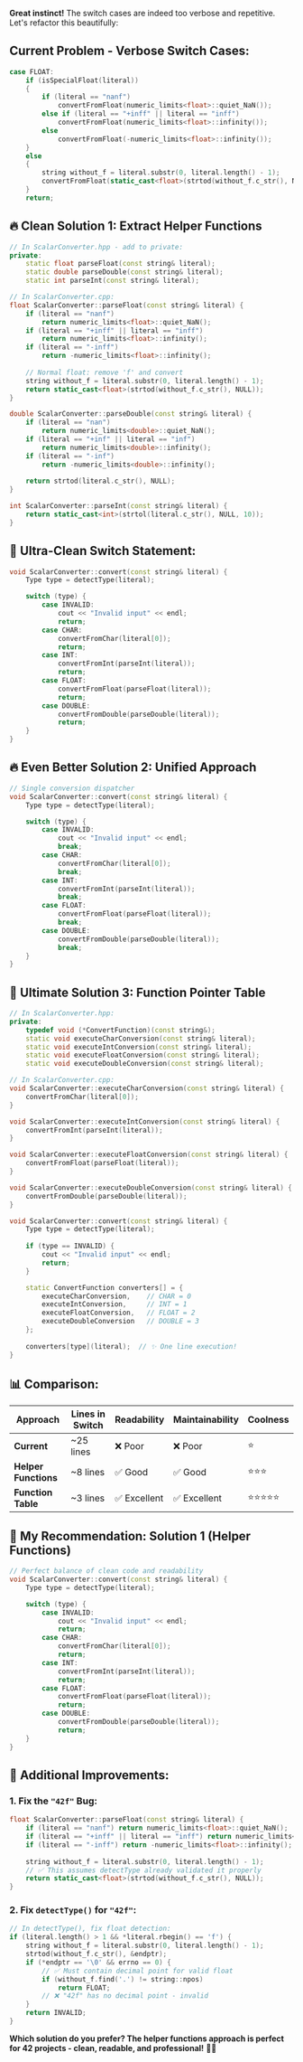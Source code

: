 **Great instinct!** The switch cases are indeed too verbose and repetitive. Let's refactor this beautifully:

## **Current Problem - Verbose Switch Cases:**

````cpp
case FLOAT:
    if (isSpecialFloat(literal))
    {
        if (literal == "nanf")
            convertFromFloat(numeric_limits<float>::quiet_NaN());
        else if (literal == "+inff" || literal == "inff")
            convertFromFloat(numeric_limits<float>::infinity());
        else
            convertFromFloat(-numeric_limits<float>::infinity());
    }
    else
    {
        string without_f = literal.substr(0, literal.length() - 1);
        convertFromFloat(static_cast<float>(strtod(without_f.c_str(), NULL)));
    }
    return;
````

## **🔥 Clean Solution 1: Extract Helper Functions**

````cpp
// In ScalarConverter.hpp - add to private:
private:
    static float parseFloat(const string& literal);
    static double parseDouble(const string& literal);
    static int parseInt(const string& literal);

// In ScalarConverter.cpp:
float ScalarConverter::parseFloat(const string& literal) {
    if (literal == "nanf")
        return numeric_limits<float>::quiet_NaN();
    if (literal == "+inff" || literal == "inff")
        return numeric_limits<float>::infinity();
    if (literal == "-inff")
        return -numeric_limits<float>::infinity();
    
    // Normal float: remove 'f' and convert
    string without_f = literal.substr(0, literal.length() - 1);
    return static_cast<float>(strtod(without_f.c_str(), NULL));
}

double ScalarConverter::parseDouble(const string& literal) {
    if (literal == "nan")
        return numeric_limits<double>::quiet_NaN();
    if (literal == "+inf" || literal == "inf")
        return numeric_limits<double>::infinity();
    if (literal == "-inf")
        return -numeric_limits<double>::infinity();
    
    return strtod(literal.c_str(), NULL);
}

int ScalarConverter::parseInt(const string& literal) {
    return static_cast<int>(strtol(literal.c_str(), NULL, 10));
}
````

## **🎯 Ultra-Clean Switch Statement:**

````cpp
void ScalarConverter::convert(const string& literal) {
    Type type = detectType(literal);

    switch (type) {
        case INVALID:
            cout << "Invalid input" << endl;
            return;
        case CHAR:
            convertFromChar(literal[0]);
            return;
        case INT:
            convertFromInt(parseInt(literal));
            return;
        case FLOAT:
            convertFromFloat(parseFloat(literal));
            return;
        case DOUBLE:
            convertFromDouble(parseDouble(literal));
            return;
    }
}
````

## **🔥 Even Better Solution 2: Unified Approach**

````cpp
// Single conversion dispatcher
void ScalarConverter::convert(const string& literal) {
    Type type = detectType(literal);

    switch (type) {
        case INVALID:
            cout << "Invalid input" << endl;
            break;
        case CHAR:
            convertFromChar(literal[0]);
            break;
        case INT:
            convertFromInt(parseInt(literal));
            break;
        case FLOAT:
            convertFromFloat(parseFloat(literal));
            break;
        case DOUBLE:
            convertFromDouble(parseDouble(literal));
            break;
    }
}
````

## **🚀 Ultimate Solution 3: Function Pointer Table**

````cpp
// In ScalarConverter.hpp:
private:
    typedef void (*ConvertFunction)(const string&);
    static void executeCharConversion(const string& literal);
    static void executeIntConversion(const string& literal);
    static void executeFloatConversion(const string& literal);
    static void executeDoubleConversion(const string& literal);

// In ScalarConverter.cpp:
void ScalarConverter::executeCharConversion(const string& literal) {
    convertFromChar(literal[0]);
}

void ScalarConverter::executeIntConversion(const string& literal) {
    convertFromInt(parseInt(literal));
}

void ScalarConverter::executeFloatConversion(const string& literal) {
    convertFromFloat(parseFloat(literal));
}

void ScalarConverter::executeDoubleConversion(const string& literal) {
    convertFromDouble(parseDouble(literal));
}

void ScalarConverter::convert(const string& literal) {
    Type type = detectType(literal);
    
    if (type == INVALID) {
        cout << "Invalid input" << endl;
        return;
    }

    static ConvertFunction converters[] = {
        executeCharConversion,    // CHAR = 0
        executeIntConversion,     // INT = 1
        executeFloatConversion,   // FLOAT = 2
        executeDoubleConversion   // DOUBLE = 3
    };
    
    converters[type](literal);  // ✨ One line execution!
}
````

## **📊 Comparison:**

| Approach | Lines in Switch | Readability | Maintainability | Coolness |
|----------|-----------------|-------------|-----------------|----------|
| **Current** | ~25 lines | ❌ Poor | ❌ Poor | ⭐ |
| **Helper Functions** | ~8 lines | ✅ Good | ✅ Good | ⭐⭐⭐ |
| **Function Table** | ~3 lines | ✅ Excellent | ✅ Excellent | ⭐⭐⭐⭐⭐ |

## **🎯 My Recommendation: Solution 1 (Helper Functions)**

````cpp
// Perfect balance of clean code and readability
void ScalarConverter::convert(const string& literal) {
    Type type = detectType(literal);

    switch (type) {
        case INVALID:
            cout << "Invalid input" << endl;
            return;
        case CHAR:
            convertFromChar(literal[0]);
            return;
        case INT:
            convertFromInt(parseInt(literal));
            return;
        case FLOAT:
            convertFromFloat(parseFloat(literal));
            return;
        case DOUBLE:
            convertFromDouble(parseDouble(literal));
            return;
    }
}
````

## **🔧 Additional Improvements:**

### **1. Fix the `"42f"` Bug:**
````cpp
float ScalarConverter::parseFloat(const string& literal) {
    if (literal == "nanf") return numeric_limits<float>::quiet_NaN();
    if (literal == "+inff" || literal == "inff") return numeric_limits<float>::infinity();
    if (literal == "-inff") return -numeric_limits<float>::infinity();
    
    string without_f = literal.substr(0, literal.length() - 1);
    // ✅ This assumes detectType already validated it properly
    return static_cast<float>(strtod(without_f.c_str(), NULL));
}
````

### **2. Fix `detectType()` for `"42f"`:**
````cpp
// In detectType(), fix float detection:
if (literal.length() > 1 && *literal.rbegin() == 'f') {
    string without_f = literal.substr(0, literal.length() - 1);
    strtod(without_f.c_str(), &endptr);
    if (*endptr == '\0' && errno == 0) {
        // ✅ Must contain decimal point for valid float
        if (without_f.find('.') != string::npos)
            return FLOAT;
        // ❌ "42f" has no decimal point - invalid
    }
    return INVALID;
}
````

**Which solution do you prefer? The helper functions approach is perfect for 42 projects - clean, readable, and professional!** 🎯🔥